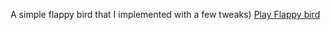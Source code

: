 A simple flappy bird that I implemented with a few tweaks)
<a href="https://zemtsow.github.io/flappy-java-script-bird/">Play Flappy bird</a>
